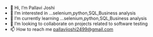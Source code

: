 - 👋 Hi, I’m Pallavi Joshi
- 👀 I’m interested in ...selenium,python,SQL,Business analysis
- 🌱 I’m currently learning ...selenium,python,SQL,Business analysis
- 💞️ I’m looking to collaborate on projects related to software testing
- 📫 How to reach me pallavijoshi2499@gmail.com

<!---
Pallavi2499/Pallavi2499 is a ✨ special ✨ repository because its `README.md` (this file) appears on your GitHub profile.
You can click the Preview link to take a look at your changes.
--->
